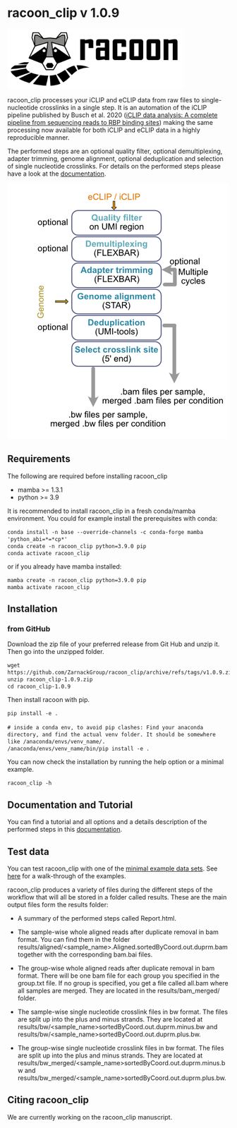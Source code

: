 # racoon_clip v 1.0.9

<img src="Racoon_Logo_Schrift.png" width="400">

racoon_clip processes your iCLIP and eCLIP data from raw files to single-nucleotide crosslinks in a single step. It is an automation of the iCLIP pipeline published by Busch et al. 2020 ([iCLIP data analysis: A complete pipeline from sequencing reads to RBP binding sites](https://doi.org/10.1016/j.ymeth.2019.11.008)) making the same processing now available for both iCLIP and eCLIP data in a highly reproducible manner. 

The performed steps are an optional quality filter, optional demultiplexing, adapter trimming, genome alignment, optional deduplication and selection of single nucleotide crosslinks. For details on the performed steps please have a look at the [documentation](https://racoon-clip.readthedocs.io/en/latest/).

![](Workflow.png)


## Requirements

The following are required before installing racoon_clip

+ mamba >= 1.3.1
+ python >= 3.9

It is recommended to install racoon_clip in a fresh conda/mamba environment. You could for example install the prerequisites with conda:

```
conda install -n base --override-channels -c conda-forge mamba 'python_abi=*=*cp*'
conda create -n racoon_clip python=3.9.0 pip
conda activate racoon_clip
```

or if you already have mamba installed:

```
mamba create -n racoon_clip python=3.9.0 pip
mamba activate racoon_clip
``` 

## Installation

### from GitHub

Download the zip file of your preferred release from Git Hub and unzip it. Then go into the unzipped folder.

```
wget https://github.com/ZarnackGroup/racoon_clip/archive/refs/tags/v1.0.9.zip
unzip racoon_clip-1.0.9.zip
cd racoon_clip-1.0.9
```

Then install racoon with pip.
```
pip install -e .

# inside a conda env, to avoid pip clashes: Find your anaconda directory, and find the actual venv folder. It should be somewhere like /anaconda/envs/venv_name/.
/anaconda/envs/venv_name/bin/pip install -e .

```

You can now check the installation by running the help option or a minimal example.

```
racoon_clip -h
```


## Documentation and Tutorial

You can find a tutorial and all options and a details description of the performed steps in this [documentation](https://racoon-clip.readthedocs.io/en/latest/).


## Test data

You can test racoon_clip with one of the [minimal example data sets](https://github.com/ZarnackGroup/racoon_clip/tree/main/minimal_examples). See [here](https://racoon-clip.readthedocs.io/en/latest/examples.html#) for a walk-through of the examples.

racoon_clip produces a variety of files during the different steps of the workflow that will all be stored in a folder called results. These are the main output files form the results folder:

- A summary of the performed steps called Report.html.

- The sample-wise whole aligned reads after duplicate removal in bam format. You can find them in the folder results/aligned/<sample_name>.Aligned.sortedByCoord.out.duprm.bam together with the corresponding bam.bai files.

- The group-wise whole aligned reads after duplicate removal in bam format. There will be one bam file for each group you specified in the group.txt file. If no group is specified, you get a file called all.bam where all samples are merged. They are located in the results/bam_merged/ folder.

- The sample-wise single nucleotide crosslink files in bw format. The files are split up into the plus and minus strands. They are located at results/bw/<sample_name>sortedByCoord.out.duprm.minus.bw and results/bw/<sample_name>sortedByCoord.out.duprm.plus.bw.

- The group-wise single nucleotide crosslink files in bw format. The files are split up into the plus and minus strands. They are located at results/bw_merged/<sample_name>sortedByCoord.out.duprm.minus.bw and results/bw_merged/<sample_name>sortedByCoord.out.duprm.plus.bw.




## Citing racoon_clip

We are currently working on the racoon_clip manuscript.
